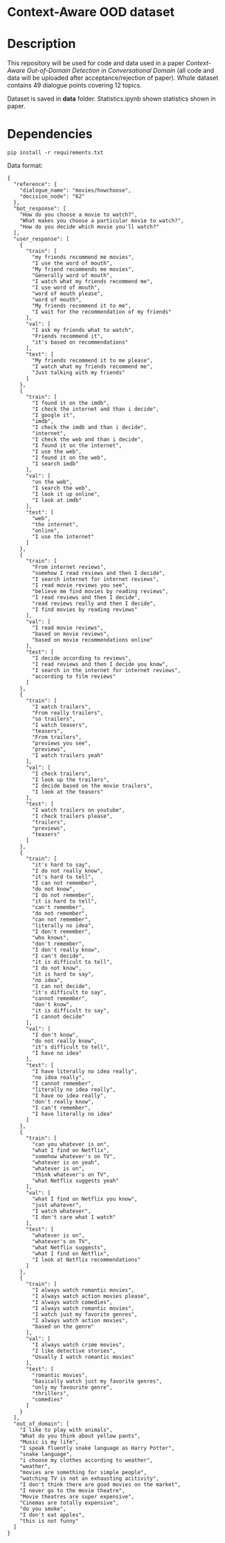 
# Context-Aware OOD dataset

# Description

This repository will be used for code and data used in a paper *Context-Aware Out-of-Domain Detection in Conversational Domain* (all code and data will be uploaded after acceptance/rejection of paper). Whole dataset contains 49 dialogue points covering 12 topics.

Dataset is saved in **data** folder. Statistics.ipynb shown statistics shown in paper.

# Dependencies

```pip install -r requirements.txt```


Data format:
```
{
  "reference": {
    "dialogue_name": "movies/howchoose",
    "decision_node": "62"
  },
  "bot_response": [
    "How do you choose a movie to watch?",
    "What makes you choose a particular movie to watch?",
    "How do you decide which movie you'll watch?"
  ],
  "user_response": [
    {
      "train": [
        "my friends recommend me movies",
        "I use the word of mouth",
        "My friend recommends me movies",
        "Generally word of mouth",
        "I watch what my friends recommend me",
        "I use word of mouth",
        "word of mouth please",
        "word of mouth",
        "My friends recommend it to me",
        "I wait for the recommendation of my friends"
      ],
      "val": [
        "I ask my friends what to watch",
        "Friends recommend it",
        "it's based on recommendations"
      ],
      "test": [
        "My friends recommend it to me please",
        "I watch what my friends recommend me",
        "Just talking with my friends"
      ]
    },
    {
      "train": [
        "I found it on the imdb",
        "I check the internet and than i decide",
        "I google it",
        "imdb",
        "I check the imdb and than i decide",
        "internet",
        "I check the web and than i decide",
        "I found it on the internet",
        "I use the web",
        "I found it on the web",
        "I search imdb"
      ],
      "val": [
        "on the web",
        "I search the web",
        "I look it up online",
        "I look at imdb"
      ],
      "test": [
        "web",
        "the internet",
        "online",
        "I use the internet"
      ]
    },
    {
      "train": [
        "From internet reviews",
        "somehow I read reviews and then I decide",
        "I search internet for internet reviews",
        "I read movie reviews you see",
        "believe me find movies by reading reviews",
        "I read reviews and then I decide",
        "read reviews really and then I decide",
        "I find movies by reading reviews"
      ],
      "val": [
        "I read movie reviews",
        "based on movie reviews",
        "based on movie recommendations online"
      ],
      "test": [
        "I decide according to reviews",
        "I read reviews and then I decide you know",
        "I search in the internet for internet reviews",
        "according to film reviews"
      ]
    },
    {
      "train": [
        "I watch trailers",
        "From really trailers",
        "so trailers",
        "I watch teasers",
        "teasers",
        "From trailers",
        "previews you see",
        "previews",
        "I watch trailers yeah"
      ],
      "val": [
        "I check trailers",
        "I look up the trailers",
        "I decide based on the movie trailers",
        "I look at the teasers"
      ],
      "test": [
        "I watch trailers on youtube",
        "I check trailers please",
        "trailers",
        "previews",
        "teasers"
      ]
    },
    {
      "train": [
        "it's hard to say",
        "I do not really know",
        "it's hard to tell",
        "I can not remember",
        "do not know",
        "I do not remember",
        "it is hard to tell",
        "can't remember",
        "do not remember",
        "can not remember",
        "literally no idea",
        "I don't remember",
        "who knows",
        "don't remember",
        "I don't really know",
        "I can't decide",
        "it is difficult to tell",
        "I do not know",
        "it is hard to say",
        "no idea",
        "I can not decide",
        "it's difficult to say",
        "cannot remember",
        "don't know",
        "it is difficult to say",
        "I cannot decide"
      ],
      "val": [
        "I don't know",
        "do not really know",
        "it's difficult to tell",
        "I have no idea"
      ],
      "test": [
        "I have literally no idea really",
        "no idea really",
        "I cannot remember",
        "literally no idea really",
        "I have no idea really",
        "don't really know",
        "I can't remember",
        "I have literally no idea"
      ]
    },
    {
      "train": [
        "can you whatever is on",
        "what I find on Netflix",
        "somehow whatever's on TV",
        "whatever is on yeah",
        "whatever is on",
        "think whatever's on TV",
        "what Netflix suggests yeah"
      ],
      "val": [
        "what I find on Netflix you know",
        "just whatever",
        "I watch whatever",
        "I don't care what I watch"
      ],
      "test": [
        "whatever is on",
        "whatever's on TV",
        "what Netflix suggests",
        "what I find on Netflix",
        "I look at Netflix recommendations"
      ]
    },
    {
      "train": [
        "I always watch romantic movies",
        "I always watch action movies please",
        "I always watch comedies",
        "I always watch romantic movies",
        "I watch just my favorite genres",
        "I always watch action movies",
        "based on the genre"
      ],
      "val": [
        "I always watch crime movies",
        "I like detective stories",
        "Usually I watch romantic movies"
      ],
      "test": [
        "romantic movies",
        "basically watch just my favorite genres",
        "only my favourite genre",
        "thrillers",
        "comedies"
      ]
    }
  ],
  "out_of_domain": [
    "I like to play with animals",
    "What do you think about yellow pants",
    "Music is my life",
    "I speak fluently snake language as Harry Potter",
    "snake language",
    "i choose my clothes according to weather",
    "weather",
    "movies are something for simple people",
    "watching TV is not an exhausting acitivity",
    "I don't think there are good movies on the market",
    "I never go to the movie theatre",
    "Movie theatres are super expensive",
    "Cinemas are totally expensive",
    "do you smoke",
    "I don't eat apples",
    "this is not funny"
  ]
}
```
